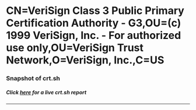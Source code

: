 # CN=VeriSign Class 3 Public Primary Certification Authority - G3,OU=(c) 1999 VeriSign\, Inc. - For authorized use only,OU=VeriSign Trust Network,O=VeriSign\, Inc.,C=US
### Snapshot of crt.sh
##### Click [here](https://crt.sh/?serial=3A0C57CA7B476015E73C01C3C58D0E5E) for a live crt.sh report

---
